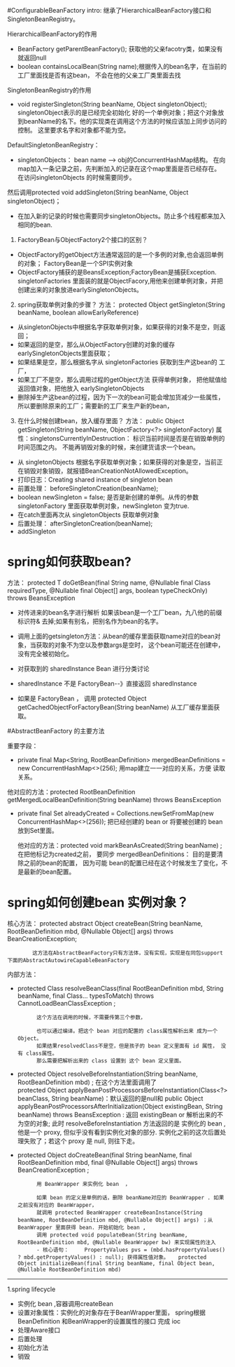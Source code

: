 #ConfigurableBeanFactory 
intro: 继承了HierarchicalBeanFactory接口和SingletonBeanRegistry。

HierarchicalBeanFactory的作用
- BeanFactory getParentBeanFactory(); 获取他的父亲facotry类，如果没有就返回null
- boolean containsLocalBean(String name);根据传入的bean名字，在当前的工厂里面找是否有这bean，
不会在他的父亲工厂类里面去找

SingletonBeanRegistry的作用
- void registerSingleton(String beanName, Object singletonObject); singletonObject表示的是已经完全初始化
好的一个单例对象；把这个对象放到beanName的名下。他的实现类在调用这个方法的时候应该加上同步访问的控制。
这里要求名字和对象都不能为空。

DefaultSingletonBeanRegistry：
- singletonObjects： bean name --> obj的ConcurrentHashMap结构。
在向map加入一条记录之前，先判断加入的记录在这个map里面是否已经存在。
在访问singletonObjects 的时候需要同步。

然后调用protected void addSingleton(String beanName, Object singletonObject)；
- 在加入新的记录的时候也需要同步singletonObjects。防止多个线程都来加入相同的bean.

1. FactoryBean与ObjectFactory2个接口的区别？
- ObjectFactory的getObject方法通常返回的是一个多例的对象,也会返回单例的对象； FactoryBean是一个SPI实例对象
- ObjectFactory捕获的是BeansException;FactoryBean是捕获Exception.
singletonFactories 里面装的就是ObjectFacory,用他来创建单例对象，并把创建出来的对象放进earlySingletonObjects。

2. spring获取单例对象的步骤？
方法： protected Object getSingleton(String beanName, boolean allowEarlyReference) 
- 从singletonObjects中根据名字获取单例对象，如果获得的对象不是空，则返回；
- 如果返回的是空，那么从ObjectFactory创建的对象的缓存earlySingletonObjects里面获取；
- 如果结果是空，那么根据名字从 singletonFactories 获取到生产这bean的 工厂，
- 如果工厂不是空，那么调用过程的getObject方法 获得单例对象， 把他赋值给返回值对象，把他放入 earlySingletonObjects
- 删除掉生产这bean的过程，因为下一次的bean可能会增加货减少一些属性，所以要删除原来的工厂；需要新的工厂来生产新的bean，

3. 在什么时候创建bean，放入缓存里面？
方法： public Object getSingleton(String beanName, ObjectFactory<?> singletonFactory) 
属性：singletonsCurrentlyInDestruction： 标识当前时间是否是在销毁单例的时间范围之内。
不能再销毁对象的时候，来创建货请求一个bean。
- 从 singletonObjects 根据名字获取单例对象；如果获得的对象是空，当前正在销毁对象销毁，就报错BeanCreationNotAllowedException。
- 打印日志：Creating shared instance of singleton bean
- 前置处理： beforeSingletonCreation(beanName);
- boolean newSingleton = false; 是否是新创建的单例。从传的参数 singletonFactory 里面获取单例对象，newSingleton 变为true.
- 在catch里面再次从 singletonObjects 获取单例对象
- 后置处理： 	afterSingletonCreation(beanName);
- addSingleton


# spring如何获取bean? 
方法： protected <T> T doGetBean(final String name, @Nullable final Class<T> requiredType,
			@Nullable final Object[] args, boolean typeCheckOnly) throws BeansException 
  
  - 对传进来的bean名字进行解析
  如果该bean是一个工厂bean，九八他的前缀标识符& 去掉;如果有别名，把别名作为bean的名字。
  
  - 调用上面的getsingleton方法：从bean的缓存里面获取name对应的bean对象，当获取的对象不为空以及参数args是空时，
  这个bean可能还在创建中，没有完全被初始化。
  - 对获取到的 sharedInstance Bean 进行分类讨论
   - sharedInstance  不是 FactoryBean--》直接返回 sharedInstance
   - 如果是 FactoryBean ， 调用 protected Object getCachedObjectForFactoryBean(String beanName) 从工厂缓存里面获取。
   
  #AbstractBeanFactory 的主要方法
  
  重要字段：
  - private final Map<String, RootBeanDefinition> mergedBeanDefinitions = new ConcurrentHashMap<>(256); 
  用map建立一一对应的关系，方便 读取 关系。
  
  他对应的方法：protected RootBeanDefinition getMergedLocalBeanDefinition(String beanName) throws BeansException 
  
  - private final Set<String> alreadyCreated = Collections.newSetFromMap(new ConcurrentHashMap<>(256));
	把已经创建的 bean or 将要被创建的 bean 放到Set里面。
	
	他对应的方法：protected void markBeanAsCreated(String beanName) ;在把他标记为created之前，
	要同步 mergedBeanDefinitions： 目的是要清除之前的bean的配置，
	因为可能 bean的配置已经在这个时候发生了变化，不是最新的bean配置。
	
# spring如何创建bean 实例对象？
核心方法： 	protected abstract Object createBean(String beanName, RootBeanDefinition mbd, @Nullable Object[] args)
			throws BeanCreationException;  
			
			这方法在AbstractBeanFactory只有方法体，没有实现，实现是在同包support下面的AbstractAutowireCapableBeanFactory

内部方法：
- protected Class<?> resolveBeanClass(final RootBeanDefinition mbd, String beanName, final Class<?>... typesToMatch)
			throws CannotLoadBeanClassException ;
			
			这个方法在调用的时候，不需要传第三个参数，
			
			也可以通过编译。把这个 bean 对应的配置的 class属性解析出来 成为一个 Object。
			如果结果resolvedClass不是空，但是孩子的 bean 定义里面有 id 属性， 没有 class属性。
			那么需要把解析出来的 class 设置到 这个 bean 定义里面。
			
- 	protected Object resolveBeforeInstantiation(String beanName, RootBeanDefinition mbd) ; 在这个方法里面调用了	
protected Object applyBeanPostProcessorsBeforeInstantiation(Class<?> beanClass, String beanName)：默认返回的是null和	public Object applyBeanPostProcessorsAfterInitialization(Object existingBean, String beanName)
			throws BeansException : 返回 existingBean or 解析出来的不为空的对象;
			此时 resolveBeforeInstantiation 方法返回的是  实例化的 bean , 他是一个 proxy, 但似乎没有看到实例化对象的部分.  实例化之前的这次后置处理失败了；若这个 proxy 是 null, 则往下走。
			
- protected Object doCreateBean(final String beanName, final RootBeanDefinition mbd, final @Nullable Object[] args)
			throws BeanCreationException ; 
			
			用 BeanWrapper 来实例化 bean  ， 
			
			如果 bean 的定义是单例的话，删除 beanName对应的 BeanWrapper . 如果之前没有对应的 BeanWrapper， 
			就调用 protected BeanWrapper createBeanInstance(String beanName, RootBeanDefinition mbd, @Nullable Object[] args) ；从 BeanWrapper 里面获得 bean. 开始初始化 bean , 
			调用 protected void populateBean(String beanName, RootBeanDefinition mbd, @Nullable BeanWrapper bw) 来实现属性的注入
			- 核心语句： 	PropertyValues pvs = (mbd.hasPropertyValues() ? mbd.getPropertyValues() : null); 获得属性值对象。 	protected Object initializeBean(final String beanName, final Object bean, @Nullable RootBeanDefinition mbd)
			
			
---
1.spring lifecycle

- 实例化 bean ,容器调用createBean
- 设置对象属性：实例化的对象存在于BeanWrapper里面，
spring根据 BeanDefinition 和BeanWrapper的设置属性的接口
完成 ioc
- 处理Aware接口
- 后置处理
- 初始化方法
- 销毁
	
	
	
  
  
   
